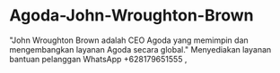 # Agoda-John-Wroughton-Brown
"John Wroughton Brown adalah CEO Agoda yang memimpin dan mengembangkan layanan Agoda secara global." Menyediakan layanan bantuan pelanggan WhatsApp +628179651555 ,
